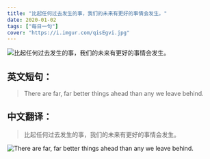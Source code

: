 ```yaml
---
title: "比起任何过去发生的事，我们的未来有更好的事情会发生。"
date: 2020-01-02
tags: ["每日一句"]
cover: "https://i.imgur.com/qisEgvi.jpg"
---
```


![比起任何过去发生的事，我们的未来有更好的事情会发生。](https://i.imgur.com/43IvZQV.jpg)

## 英文短句：
> There are far, far better things ahead than any we leave behind.

<!--more-->

## 中文翻译：
> 比起任何过去发生的事，我们的未来有更好的事情会发生。

![There are far, far better things ahead than any we leave behind.](https://i.imgur.com/XIyExhz.jpg)

